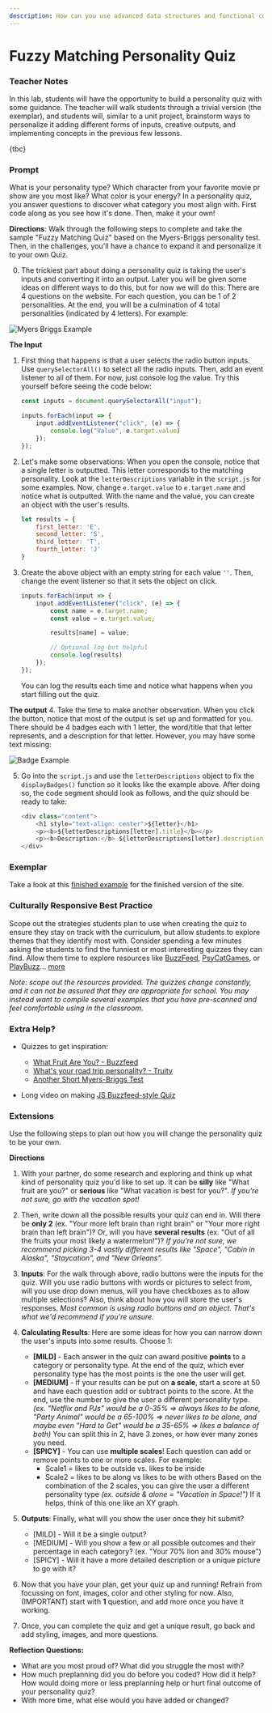 ```yaml
---
description: How can you use advanced data structures and functional computing with DOM elements and user interaction?
---
```


# Fuzzy Matching Personality Quiz

### Teacher Notes

In this lab, students will have the opportunity to build a personality quiz with some guidance. The teacher will walk students through a trivial version (the exemplar), and students will, similar to a unit project, brainstorm ways to personalize it adding different forms of inputs, creative outputs, and implementing concepts in the previous few lessons.

{tbc}

### Prompt

What is your personality type? Which character from your favorite movie pr show are you most like? What color is your energy? In a personality quiz, you answer questions to discover what category you most align with. First code along as you see how it's done. Then, make it your own!

**Directions**: Walk through the following steps to complete and take the sample "Fuzzy Matching Quiz" based on the Myers-Briggs personality test. Then, in the challenges, you'll have a chance to expand it and personalize it to your own Quiz.

0. The trickiest part about doing a personality quiz is taking the user's inputs and converting it into an output. Later you will be given some ideas on different ways to do this, but for now we will do this: There are 4 questions on the website. For each question, you can be 1 of 2 personalities. At the end, you will be a culmination of 4 total personalities (indicated by 4 letters). For example:

![Myers Briggs Example](./img/MBExample.jpg)

**The Input**
1. First thing that happens is that a user selects the radio button inputs. Use `querySelectorAll()` to select all the radio inputs. Then, add an event listener to all of them. For now, just console log the value. Try this yourself before seeing the code below:
    ```js
    const inputs = document.querySelectorAll("input");

    inputs.forEach(input => {
        input.addEventListener("click", (e) => {
            console.log("Value", e.target.value)
        });
    });
    ```

2. Let's make some observations: When you open the console, notice that a single letter is outputted. This letter corresponds to the matching personality. Look at the `letterDescriptions` variable in the `script.js` for some examples. Now, change `e.target.value` to `e.target.name` and notice what is outputted. With the name and the value, you can create an object with the user's results.
    ```js
    let results = {
        first_letter: 'E',
        second_letter: 'S',
        third_letter: 'T',
        fourth_letter: 'J'
    }
    ```

3. Create the above object with an empty string for each value `''`. Then, change the event listener so that it sets the object on click.
    ```js
    inputs.forEach(input => {
        input.addEventListener("click", (e) => {
            const name = e.target.name;
            const value = e.target.value;

            results[name] = value;

            // Optional log but helpful
            console.log(results)
        });
    });
    ```
    You can log the results each time and notice what happens when you start filling out the quiz.

**The output**
4. Take the time to make another observation. When you click the button, notice that most of the output is set up and formatted for you. There should be 4 badges each with 1 letter, the word/title that that letter represents, and a description for that letter. However, you may have some text missing:

![Badge Example](./img/extrovert.png)

5. Go into the `script.js` and use the `letterDescriptions` object to fix the `displayBadges()` function so it looks like the example above. After doing so, the code segment should look as follows, and the quiz should be ready to take:
    ```js
    <div class="content">
        <h1 style="text-align: center">${letter}</h1>
        <p><b>${letterDescriptions[letter].title}</b></p>
        <p><b>Description:</b> ${letterDescriptions[letter].description}</p>
    </div>
    ```

### Exemplar

Take a look at this [finished example](./U3LAB2-Exemplar/index.html) for the finished version of the site.

### Culturally Responsive Best Practice

Scope out the strategies students plan to use when creating the quiz to ensure they stay on track with the curriculum, but allow students to explore themes that they identify most with. Consider spending a few minutes asking the students to find the funniest or most interesting quizzes they can find. Allow them time to explore resources like [BuzzFeed](https://www.buzzfeed.com/quizzes), [PsyCatGames](https://psycatgames.com/quiz/), or [PlayBuzz](https://www.playbuzz.com/quizzes/personality)... [more](https://funpersonalityquizzes.net/)

_Note: scope out the resources provided. The quizzes change constantly, and it can not be assured that they are appropriate for school. You may instead want to compile several examples that you have pre-scanned and feel comfortable using in the classroom._

### Extra Help?

- Quizzes to get inspiration:
    - [What Fruit Are You? - Buzzfeed](https://www.buzzfeed.com/natalyalobanova/what-fruit-are-you)
    - [What's your road trip personality? - Truity](https://www.truity.com/test/travel-personality-test)
    - [Another Short Myers-Briggs Test](https://dynomight.net/mbti/)

- Long video on making [JS Buzzfeed-style Quiz](https://www.youtube.com/watch?v=7x2Zk1qwBBU)

### Extensions

Use the following steps to plan out how you will change the personality quiz to be your own.

**Directions**

1. With your partner, do some research and exploring and think up what kind of personality quiz you'd like to set up. It can be **silly** like "What fruit are you?" or **serious** like "What vacation is best for you?". _If you're not sure, go with the vacation spot!_

2. Then, write down all the possible results your quiz can end in. Will there be **only 2** (ex. "Your more left brain than right brain" or "Your more right brain than left brain")? Or, will you have **several results** (ex. "Out of all the fruits your most likely a watermelon!")? _If you're not sure, we recommend picking 3-4 vastly different results like "Space", "Cabin in Alaska", "Staycation", and "New Orleans"._

3. **Inputs**: For the walk through above, radio buttons were the inputs for the quiz. Will you use radio buttons with words or pictures to select from, will you use drop down menus, will you have checkboxes as to allow multiple selections? Also, think about how you will store the user's responses. _Most common is using radio buttons and an object. That's what we'd recommend if you're unsure._

4. **Calculating Results**: Here are some ideas for how you can narrow down the user's inputs into some results. Choose 1:
    - **[MILD]** - Each answer in the quiz can award positive **points** to a category or personality type. At the end of the quiz, which ever personality type has the most points is the one the user will get.
    - **[MEDIUM]** - If your results can be put on **a scale**, start a score at 50 and have each question add or subtract points to the score. At the end, use the number to give the user a different personality type. _(ex. "Netflix and PJs" would be a 0-35% => always likes to be alone, "Party Animal" would be a 65-100% => never likes to be alone, and maybe even "Hard to Get" would be a 35-65% => likes a balance of both)_ You can split this in 2, have 3 zones, or how ever many zones you need.
    - **[SPICY]** - You can use **multiple scales**! Each question can add or remove points to one or more scales. For example:
        - Scale1 = likes to be outside vs. likes to be inside
        - Scale2 = likes to be along vs likes to be with others
        Based on the combination of the 2 scales, you can give the user a different personality type _(ex. outside & alone = "Vacation in Space!")_ If it helps, think of this one like an XY graph.

5. **Outputs**: Finally, what will you show the user once they hit submit?
    - [MILD] - Will it be a single output?
    - [MEDIUM] - Will you show a few or all possible outcomes and their percentage in each category? (ex. "Your 70% lion and 30% mouse")
    - [SPICY] - Will it have a more detailed description or a unique picture to go with it?

6. Now that you have your plan, get your quiz up and running! Refrain from focussing on font, images, color and other styling for now. Also, (IMPORTANT) start with **1** question, and add more once you have it working.

7. Once, you can complete the quiz and get a unique result, go back and add styling, images, and more questions. 

**Reflection Questions:**

- What are you most proud of? What did you struggle the most with?
- How much preplanning did you do before you coded? How did it help? How would doing more or less preplanning help or hurt final outcome of your personality quiz?
- With more time, what else would you have added or changed?